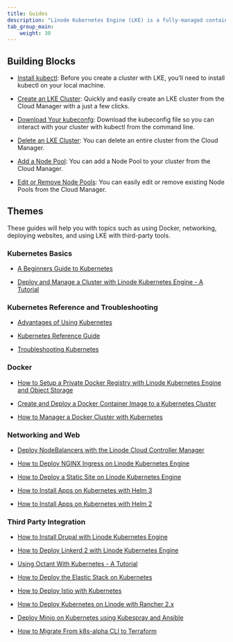 ```yaml
---
title: Guides
description: "Linode Kubernetes Engine (LKE) is a fully-managed container orchestration engine for deploying and managing containerized applications and workloads. LKE combines Linode’s ease of use and simple pricing with the infrastructure efficiency of Kubernetes. You can now get your infrastructure and workloads up and running in minutes instead of days."
tab_group_main:
    weight: 30
---
```


## Building Blocks

-  [Install kubectl](/docs/products/compute/kubernetes/guides/install-kubectl): Before you create a cluster with LKE, you’ll need to install kubectl on your local machine.

-  [Create an LKE Cluster](/docs/products/compute/kubernetes/guides/create-lke-cluster): Quickly and easily create an LKE cluster from the Cloud Manager with a just a few clicks.

-  [Download Your kubeconfg](/docs/products/compute/kubernetes/guides/download-kubeconfig): Download the kubeconfig file so you can interact with your cluster with kubectl from the command line.

-  [Delete an LKE Cluster](/docs/products/compute/kubernetes/guides/delete-cluster): You can delete an entire cluster from the Cloud Manager.

-  [Add a Node Pool](/docs/products/compute/kubernetes/guides/add-node-pool): You can add a Node Pool to your cluster from the Cloud Manager.

-  [Edit or Remove Node Pools](/docs/products/compute/kubernetes/guides/edit-remove-node-pools): You can easily edit or remove existing Node Pools from the Cloud Manager.

## Themes

These guides will help you with topics such as using Docker, networking, deploying websites, and using LKE with third-party tools.

### Kubernetes Basics

-  [A Beginners Guide to Kubernetes](/docs/kubernetes/beginners-guide-to-kubernetes/)

- [Deploy and Manage a Cluster with Linode Kubernetes Engine - A Tutorial](/docs/kubernetes/deploy-and-manage-a-cluster-with-linode-kubernetes-engine-a-tutorial/)

### Kubernetes Reference and Troubleshooting

-  [Advantages of Using Kubernetes](/docs/kubernetes/kubernetes-use-cases/)

-  [Kubernetes Reference Guide](/docs/kubernetes/kubernetes-reference/)

-  [Troubleshooting Kubernetes](/docs/kubernetes/troubleshooting-kubernetes/)

### Docker

-  [How to Setup a Private Docker Registry with Linode Kubernetes Engine and Object Storage](/docs/kubernetes/how-to-setup-a-private-docker-registry-with-lke-and-object-storage/)

-  [Create and Deploy a Docker Container Image to a Kubernetes Cluster](/docs/kubernetes/deploy-container-image-to-kubernetes/)

-  [How to Manager a Docker Cluster with Kubernetes](/docs/kubernetes/manage-a-docker-cluster-with-kubernetes/)

### Networking and Web

-  [Deploy NodeBalancers with the Linode Cloud Controller Manager](/docs/kubernetes/deploy-nodebalancers-with-linode-ccm/)

-  [How to Deploy NGINX Ingress on Linode Kubernetes Engine](/docs/kubernetes/how-to-deploy-nginx-ingress-on-linode-kubernetes-engine/)

-  [How to Deploy a Static Site on Linode Kubernetes Engine](/docs/kubernetes/how-to-deploy-a-static-site-on-linode-kubernetes-engine/)

-  [How to Install Apps on Kubernetes with Helm 3](/docs/kubernetes/how-to-install-apps-on-kubernetes-with-helm-3/)

-  [How to Install Apps on Kubernetes with Helm 2](/docs/kubernetes/how-to-install-apps-on-kubernetes-with-helm-2/)

### Third Party Integration

-  [How to Install Drupal with Linode Kubernetes Engine](/docs/kubernetes/how-to-install-drupal-with-linode-kubernetes-engine/)

-  [How to Deploy Linkerd 2 with Linode Kubernetes Engine](/docs/kubernetes/how-to-deploy-linkerd-with-linode-kubernetes-engine/)

-  [Using Octant With Kubernetes - A Tutorial](/docs/kubernetes/using-octant-with-kubernetes-a-tutorial/)

-  [How to Deploy the Elastic Stack on Kubernetes](/docs/kubernetes/how-to-deploy-the-elastic-stack-on-kubernetes/)

-  [How to Deploy Istio with Kubernetes](/docs/kubernetes/how-to-deploy-istio-with-kubernetes/)

-  [How to Deploy Kubernetes on Linode with Rancher 2.x](/docs/kubernetes/how-to-deploy-kubernetes-on-linode-with-rancher-2-x/)

-  [Deploy Minio on Kubernetes using Kubespray and Ansible](/docs/kubernetes/deploy-minio-on-kubernetes-using-kubespray-and-ansible/)

-  [How to Migrate From k8s-alpha CLI to Terraform](/docs/kubernetes/how-to-migrate-from-k8s-alpha-to-terraform/)
